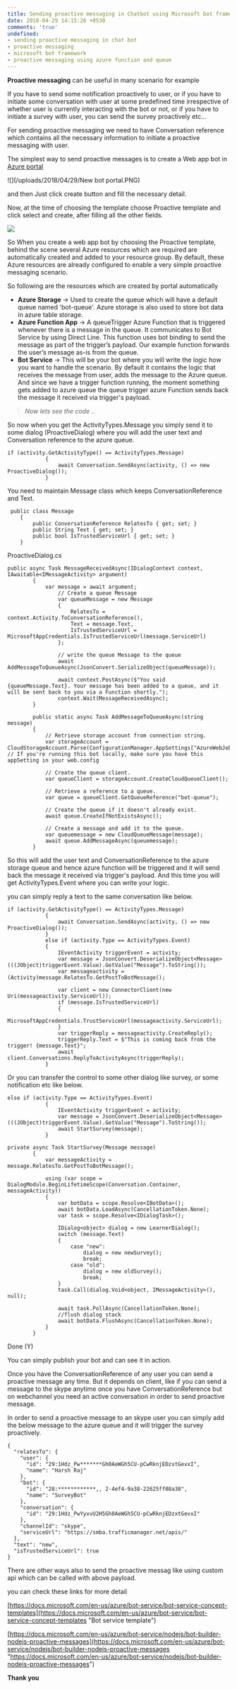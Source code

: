 ```yaml
---
title: Sending proactive messaging in Chatbot using Microsoft bot framework
date: 2018-04-29 14:15:26 +0530
comments: 'true'
undefined:
- sending proactive messaging in chat bot
- proactive messaging
- microsoft bot framework
- proactive messaging using azure function and queue
---
```

**Proactive messaging** can be useful in many scenario for example

If you have to send some notification proactively to user, or if you have to initiate some conversation with user at some predefined time irrespective of whether user is currently interacting with the bot or not, or if you have to initiate a survey with user, you can send the survey proactively etc...

For sending proactive messaging we need to have Conversation reference which contains all the necessary information to initiate a proactive messaging with user.

The simplest way to send proactive messages is to create a Web app bot in [Azure portal](https://portal.azure.com/#blade/Microsoft_Azure_Marketplace/GalleryFeaturedMenuItemBlade/selectedMenuItemId/home/searchQuery/bot/resetMenuId/)

![](/uploads/2018/04/29/New bot portal.PNG)

and then Just click create button and fill the necessary detail.

Now, at the time of choosing the template choose Proactive template and click select and create, after filling all the other fields.

![](/uploads/2018/04/29/bot.PNG)

So When you create a web app bot by choosing the Proactive template, behind the scene several Azure resources which are required are automatically created and added to your resource group. By default, these Azure resources are already configured to enable a very simple proactive messaging scenario.

So following are the resources which are created by portal automatically

* **Azure Storage** -> Used to create the queue which will have a default queue named 'bot-queue'. Azure storage is also used to store bot data in azure table storage.
* **Azure Function App**  -> A queueTrigger Azure Function that is triggered whenever there is a message in the queue. It communicates to Bot Service by using Direct Line. This function uses bot binding to send the message as part of the trigger’s payload. Our example function forwards the user’s message as-is from the queue.
* **Bot Service**  -> This will be your bot where you will write the logic how you want to handle the scenario. By default  it contains the logic that receives the message from user, adds the message to the Azure queue. And since we have a trigger function running, the moment something gets added to azure queue the queue trigger azure Function sends back the message it received via trigger's payload.

> _Now lets see the code .._

So now when you get the ActivityTypes.Message you simply send it to some dialog (ProactiveDialog) where you will add the user text and Conversation reference to the azure queue.

    if (activity.GetActivityType() == ActivityTypes.Message)
                {
                    await Conversation.SendAsync(activity, () => new ProactiveDialog());
                }

You need to maintain Message class which keeps ConversationReference  and Text.

     public class Message
        {
            public ConversationReference RelatesTo { get; set; }
            public String Text { get; set; }
            public bool IsTrustedServiceUrl { get; set; }
        }

ProactiveDialog.cs

    public async Task MessageReceivedAsync(IDialogContext context, IAwaitable<IMessageActivity> argument)
            {
                var message = await argument;
                    // Create a queue Message
                    var queueMessage = new Message
                    {
                        RelatesTo = context.Activity.ToConversationReference(),
                        Text = message.Text,
                        IsTrustedServiceUrl = MicrosoftAppCredentials.IsTrustedServiceUrl(message.ServiceUrl)
                    };
    
                    // write the queue Message to the queue
                    await AddMessageToQueueAsync(JsonConvert.SerializeObject(queueMessage));
    
                    await context.PostAsync($"You said {queueMessage.Text}. Your message has been added to a queue, and it will be sent back to you via a Function shortly.");
                    context.Wait(MessageReceivedAsync);
            }
    
            public static async Task AddMessageToQueueAsync(string message)
            {
                // Retrieve storage account from connection string.
                var storageAccount = CloudStorageAccount.Parse(ConfigurationManager.AppSettings["AzureWebJobsStorage"]); // If you're running this bot locally, make sure you have this appSetting in your web.config
    
                // Create the queue client.
                var queueClient = storageAccount.CreateCloudQueueClient();
    
                // Retrieve a reference to a queue.
                var queue = queueClient.GetQueueReference("bot-queue");
    
                // Create the queue if it doesn't already exist.
                await queue.CreateIfNotExistsAsync();
    
                // Create a message and add it to the queue.
                var queuemessage = new CloudQueueMessage(message);
                await queue.AddMessageAsync(queuemessage);
            }

So this will add the user text and ConversationReference to the azure storage queue and hence azure function will be triggered and it will send back the message it received via trigger's payload. And this time you will get ActivityTypes.Event where you can write your logic.

you can simply reply a text to the same conversation like below.

    if (activity.GetActivityType() == ActivityTypes.Message)
                {
                    await Conversation.SendAsync(activity, () => new ProactiveDialog());
                }
                else if (activity.Type == ActivityTypes.Event)
                {
                    IEventActivity triggerEvent = activity;
                    var message = JsonConvert.DeserializeObject<Message>(((JObject)triggerEvent.Value).GetValue("Message").ToString());
                    var messageactivity = (Activity)message.RelatesTo.GetPostToBotMessage();
    
                    var client = new ConnectorClient(new Uri(messageactivity.ServiceUrl));
                    if (message.IsTrustedServiceUrl)
                    {
                        MicrosoftAppCredentials.TrustServiceUrl(messageactivity.ServiceUrl);
                    }
                    var triggerReply = messageactivity.CreateReply();
                    triggerReply.Text = $"This is coming back from the trigger! {message.Text}";
                    await client.Conversations.ReplyToActivityAsync(triggerReply);
                }

Or you can transfer the control to some other dialog like survey, or some notification etc like below.

    else if (activity.Type == ActivityTypes.Event)
                {
                    IEventActivity triggerEvent = activity;
                    var message = JsonConvert.DeserializeObject<Message>(((JObject)triggerEvent.Value).GetValue("Message").ToString());
                    await StartSurvey(message);
                }
    
    private async Task StartSurvey(Message message)
            {
                var messageActivity = message.RelatesTo.GetPostToBotMessage();
    
                using (var scope = DialogModule.BeginLifetimeScope(Conversation.Container, messageActivity))
                {
                    var botData = scope.Resolve<IBotData>();
                    await botData.LoadAsync(CancellationToken.None);
                    var task = scope.Resolve<IDialogTask>();
    
                    IDialog<object> dialog = new LearnerDialog();
                    switch (message.Text)
                    {
                        case "new":
                            dialog = new newSurvey();
                            break;
                        case "old":
                            dialog = new oldSurvey();
                            break;
                    }
                    task.Call(dialog.Void<object, IMessageActivity>(), null);
    
                    await task.PollAsync(CancellationToken.None);
                    //flush dialog stack
                    await botData.FlushAsync(CancellationToken.None);
                }
            }

Done (Y)

You can simply publish your bot and can see it in action.

Once you have the ConversationReference of  any user you can send a proactive message any time. But it depends on client, like if you can send a message to the skype  anytime once you have ConversationReference but on webchannel you need an active conversation in order to send proactive message.

In order to send a proactive message to an skype user you can simply add the below message to the azure queue and it will trigger the survey proactively.

    {
      "relatesTo": {
        "user": {
          "id": "29:1Hdz_Pw*******Gh0AeWGh5CU-pCwRknjEDzxtGevxI",
          "name": "Harsh Raj"
        },
        "bot": {
          "id": "28:************,, 2-4ef4-9a38-22625ff08a38",
          "name": "SurveyBot"
        },
        "conversation": {
          "id": "29:1Hdz_PwYyxvU2H5Gh0AeWGh5CU-pCwRknjEDzxtGevxI"
        },
        "channelId": "skype",
        "serviceUrl": "https://smba.trafficmanager.net/apis/"
      },
      "text": "new",
      "isTrustedServiceUrl": true
    }

There are other ways also to send the proactive messag like using custom api which can be called with above payload.

you can check these links for more detail

[https://docs.microsoft.com/en-us/azure/bot-service/bot-service-concept-templates](https://docs.microsoft.com/en-us/azure/bot-service/bot-service-concept-templates "Bot service template")

[https://docs.microsoft.com/en-us/azure/bot-service/nodejs/bot-builder-nodejs-proactive-messages](https://docs.microsoft.com/en-us/azure/bot-service/nodejs/bot-builder-nodejs-proactive-messages "https://docs.microsoft.com/en-us/azure/bot-service/nodejs/bot-builder-nodejs-proactive-messages")

**Thank you**